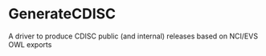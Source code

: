 # GenerateCDISC
A driver to produce CDISC public (and internal) releases based on NCI/EVS OWL exports
